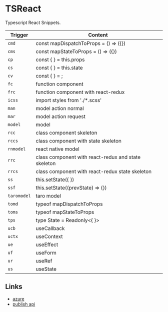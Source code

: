# TSReact

Typescript React Snippets.

| Trigger | Content |
| ------- | ------- |
| `cmd`   | const mapDispatchToProps = () => ({}) |
| `cms`   | const mapStateToProps = () => ({}) |
| `cp`    | const {  } = this.props |
| `cs`    | const {  } = this.state |
| `cv`    | const {  } = ; |
| `fc`    | function component |
| `frc`   | function component with react-redux |
| `icss`  | import styles from './*.scss' |
| `man`   | model action normal |
| `mar`   | model action request |
| `model` | model |
| `rcc`   | class component skeleton |
| `rccs`  | class component with state skeleton |
| `rnmodel` | react native model |
| `rrc`   | class component with react-redux and state skeleton |
| `rrcs`  | class component with react-redux state skeleton |
| `ss`    | this.setState({  }) |
| `ssf`   | this.setState((prevState) => {}) |
| `taromodel` | taro model |
| `tomd`  | typeof mapDispatchToProps |
| `toms`  | typeof mapStateToProps |
| `tps`   | type State = Readonly<{ }> |
| `ucb`   | useCallback |
| `uctx`  | useContext |
| `ue`    | useEffect |
| `uf`    | useForm |
| `ur`    | useRef |
| `us`    | useState |

## Links

- [azure][azure]
- [publish api][publish]

[azure]: https://dev.azure.com
[publish]: https://code.visualstudio.com/api/working-with-extensions/publishing-extension
